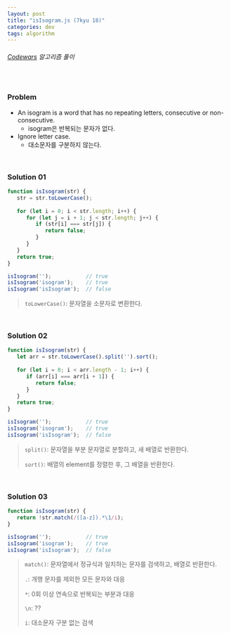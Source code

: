 ```yaml
---
layout: post
title: "isIsogram.js (7kyu 18)"
categories: dev
tags: algorithm
---
```


###### [Codewars](https://www.codewars.com) 알고리즘 풀이

<br>

### Problem

- An isogram is a word that has no repeating letters, consecutive or non-consecutive.
  - isogram은 반복되는 문자가 없다.
- Ignore letter case.
  - 대소문자를 구분하지 않는다.

<br>

### Solution 01

```js
function isIsogram(str) {
   str = str.toLowerCase();
   
   for (let i = 0; i < str.length; i++) {
      for (let j = i + 1; j < str.length; j++) {
         if (str[i] === str[j]) {
            return false;
         }
      }
   }
   return true;
}

isIsogram('');           // true
isIsogram('isogram');    // true
isIsogram('isIsogram');  // false
```

> `toLowerCase()`: 문자열을 소문자로 변환한다.

<br>

### Solution 02

```js
function isIsogram(str) {
   let arr = str.toLowerCase().split('').sort();
   
   for (let i = 0; i < arr.length - 1; i++) {
      if (arr[i] === arr[i + 1]) {
         return false;
      }
   }
   return true;
}

isIsogram('');           // true
isIsogram('isogram');    // true
isIsogram('isIsogram');  // false
```

> `split()`: 문자열을 부분 문자열로 분할하고, 새 배열로 반환한다.
>
> `sort()`: 배열의 element를 정렬한 후, 그 배열을 반환한다.

<br>

### Solution 03

```js
function isIsogram(str) {
   return !str.match(/([a-z]).*\1/i);
}

isIsogram('');           // true
isIsogram('isogram');    // true
isIsogram('isIsogram');  // false
```

> `match()`: 문자열에서 정규식과 일치하는 문자를 검색하고, 배열로 반환한다.
>
> `.`: 개행 문자를 제외한 모든 문자와 대응
>
> `*`: 0회 이상 연속으로 반복되는 부분과 대응
>
> `\n`: ??
>
> `i`: 대소문자 구분 없는 검색

<br>

<br>